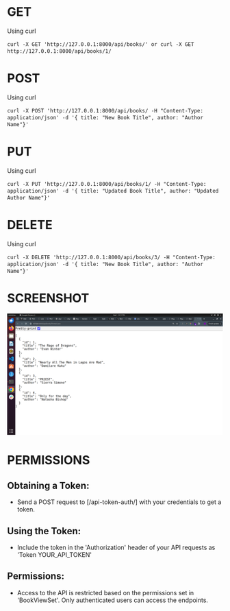 # GET
Using curl
```
curl -X GET 'http://127.0.0.1:8000/api/books/' or curl -X GET http://127.0.0.1:8000/api/books/1/

```

# POST
Using curl
```
curl -X POST 'http://127.0.0.1:8000/api/books/ -H "Content-Type: application/json' -d '{ title: "New Book Title", author: "Author Name"}'
```
# PUT
Using curl
```
curl -X PUT 'http://127.0.0.1:8000/api/books/1/ -H "Content-Type: application/json' -d '{ title: "Updated Book Title", author: "Updated Author Name"}'
```

# DELETE
Using curl
```
curl -X DELETE 'http://127.0.0.1:8000/api/books/3/ -H "Content-Type: application/json' -d '{ title: "New Book Title", author: "Author Name"}'
```

# SCREENSHOT
![Sample screenshot](../../assets/GET.png)


# PERMISSIONS
## Obtaining a Token:
- Send a POST request to [/api-token-auth/] with your credentials to get a token.

## Using the Token:
- Include the token in the 'Authorization' header of your API requests as 'Token YOUR_API_TOKEN'

## Permissions:
- Access to the API is restricted based on the permissions set in 'BookViewSet'. Only authenticated users can access the endpoints.